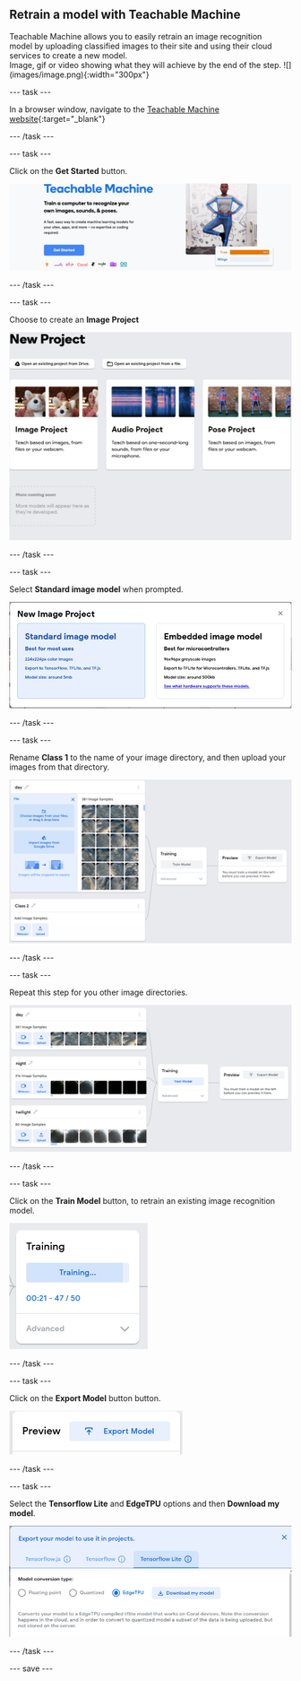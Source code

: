 ## Retrain a model with Teachable Machine

<div style="display: flex; flex-wrap: wrap">
<div style="flex-basis: 200px; flex-grow: 1; margin-right: 15px;">
Teachable Machine allows you to easily retrain an image recognition model by uploading classified images to their site and using their cloud services to create a new model.
</div>
<div>
Image, gif or video showing what they will achieve by the end of the step. ![](images/image.png){:width="300px"}
</div>
</div>

--- task ---

In a browser window, navigate to the [Teachable Machine website](https://teachablemachine.withgoogle.com/){:target="_blank"}

--- /task ---

--- task ---

Click on the **Get Started** button.

![teachable machine website with the get started button shown](images/teachable_machine_start.png)

--- /task ---

--- task ---

Choose to create an **Image Project**

![teachable machine website with the three model types shown, image project is on the far left](images/teachable_machine_image.png)

--- /task ---

--- task ---

Select **Standard image model** when prompted.

![teachable machine site with options for standard image model and embedded image model shown](images/teachable_machine_computer_type.png)

--- /task ---

--- task ---

Rename **Class 1** to the name of your image directory, and then upload your images from that directory.

![teachable machine site with images uploaded for the Day class](images/teachable_machine_uploade_images.png)

--- /task ---

--- task ---

Repeat this step for you other image directories.

![teachable machine site with three classes of images loaded](images/teachable_machine_3_classes.png)

--- /task ---

--- task ---

Click on the **Train Model** button, to retrain an existing image recognition model.

![teachable machine site with the training process shown](images/teachable_machine_training.png)

--- /task ---

--- task ---

Click on the **Export Model** button button.

![teachable machine site with the export model button shown](images/teachable_machine_export_model.png)

--- /task ---

--- task ---

Select the **Tensorflow Lite** and **EdgeTPU** options and then **Download my model**.

![teachable machine site with the options shown for downloading a model](images/teachable_machine_export_model_options.png)

--- /task ---


--- save ---